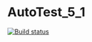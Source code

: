 # AutoTest_5_1
[![Build status](https://ci.appveyor.com/api/projects/status/ksuop0c11fcflyyg?svg=true)](https://ci.appveyor.com/project/Duckmangg/autotest-5-1)
